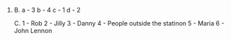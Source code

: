 1. 
    B.
        a - 3
        b - 4
        c - 1
        d - 2

    C.
        1 - Rob
        2 - Jilly
        3 - Danny
        4 - People outside the statinon
        5 - Maria
        6 - John Lennon